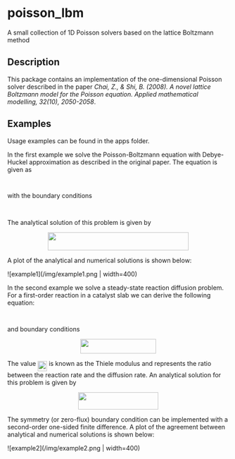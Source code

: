 # poisson_lbm

A small collection of 1D Poisson solvers based on the lattice Boltzmann method

## Description

This package contains an implementation of the one-dimensional Poisson solver described in the paper *Chai, Z., & Shi, B. (2008). A novel lattice Boltzmann model for the Poisson equation. Applied mathematical modelling, 32(10), 2050-2058*.

## Examples

Usage examples can be found in the apps folder.

In the first example we solve the Poisson-Boltzmann equation with Debye-Huckel approximation as described in the original paper. The equation is given as <p align="center"><img src="/tex/b4a47de1c803eaf694a47143105e00f8.svg?invert_in_darkmode&sanitize=true" align=middle width=78.2611302pt height=14.202794099999998pt/></p> with the boundary conditions <p align="center"><img src="/tex/df7e036bd6299896c47c653a3ec83df1.svg?invert_in_darkmode&sanitize=true" align=middle width=149.41399934999998pt height=16.438356pt/></p>
The analytical solution of this problem is given by <p align="center"><img src="/tex/e95d7217ee0ba2eb8d99b0450be460dc.svg?invert_in_darkmode&sanitize=true" align=middle width=320.3030391pt height=40.6935375pt/></p> A plot of the analytical and numerical solutions is shown below: 

![example1](/img/example1.png | width=400)


In the second example we solve a steady-state reaction diffusion problem. For a first-order reaction in a catalyst slab we can derive the following equation:
<p align="center"><img src="/tex/8ad3d4c874e01f5947e9ad8917636ba0.svg?invert_in_darkmode&sanitize=true" align=middle width=90.61106505pt height=14.7671601pt/></p> and boundary conditions <p align="center"><img src="/tex/db89a8e5b7e96440b5d9add48c2a638d.svg?invert_in_darkmode&sanitize=true" align=middle width=171.48135014999997pt height=33.81208709999999pt/></p> 
The value <img src="/tex/760e1ca354518adc56df40605c196906.svg?invert_in_darkmode&sanitize=true" align=middle width=21.360426449999988pt height=22.831056599999986pt/> is known as the Thiele modulus and represents the ratio between the reaction rate and the diffusion rate. An analytical solution for this problem is given by <p align="center"><img src="/tex/4f9f04585fef865177bedb4d60efe0a5.svg?invert_in_darkmode&sanitize=true" align=middle width=181.71932625pt height=38.83491479999999pt/></p> 
The symmetry (or zero-flux) boundary condition can be implemented with a second-order one-sided finite difference. A plot of the agreement between analytical and numerical solutions is shown below: 

![example2](/img/example2.png | width=400)